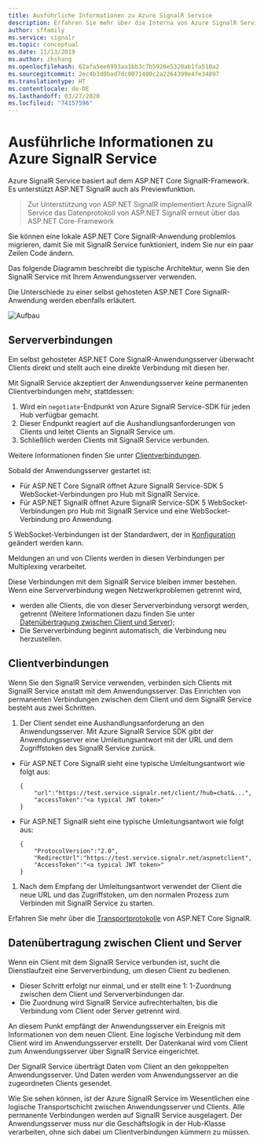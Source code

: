 ```yaml
---
title: Ausführliche Informationen zu Azure SignalR Service
description: Erfahren Sie mehr über die Interna von Azure SignalR Service, die Architektur, die Verbindungen und die Art der Datenübertragung.
author: sffamily
ms.service: signalr
ms.topic: conceptual
ms.date: 11/13/2019
ms.author: zhshang
ms.openlocfilehash: 62afa5ee6993aa1bb3c7b5926e5320ab1fa510a2
ms.sourcegitcommit: 2ec4b3d0bad7dc0071400c2a2264399e4fe34897
ms.translationtype: HT
ms.contentlocale: de-DE
ms.lasthandoff: 03/27/2020
ms.locfileid: "74157596"
---
```

# <a name="azure-signalr-service-internals"></a>Ausführliche Informationen zu Azure SignalR Service

Azure SignalR Service basiert auf dem ASP.NET Core SignalR-Framework. Es unterstützt ASP.NET SignalR auch als Previewfunktion.

> Zur Unterstützung von ASP.NET SignalR implementiert Azure SignalR Service das Datenprotokoll von ASP.NET SignalR erneut über das ASP.NET Core-Framework

Sie können eine lokale ASP.NET Core SignalR-Anwendung problemlos migrieren, damit Sie mit SignalR Service funktioniert, indem Sie nur ein paar Zeilen Code ändern.

Das folgende Diagramm beschreibt die typische Architektur, wenn Sie den SignalR Service mit Ihrem Anwendungsserver verwenden.

Die Unterschiede zu einer selbst gehosteten ASP.NET Core SignalR-Anwendung werden ebenfalls erläutert.

![Aufbau](./media/signalr-concept-internals/arch.png)

## <a name="server-connections"></a>Serververbindungen

Ein selbst gehosteter ASP.NET Core SignalR-Anwendungsserver überwacht Clients direkt und stellt auch eine direkte Verbindung mit diesen her.

Mit SignalR Service akzeptiert der Anwendungsserver keine permanenten Clientverbindungen mehr, stattdessen:

1. Wird ein `negotiate`-Endpunkt von Azure SignalR Service-SDK für jeden Hub verfügbar gemacht.
1. Dieser Endpunkt reagiert auf die Aushandlungsanforderungen von Clients und leitet Clients an SignalR Service um.
1. Schließlich werden Clients mit SignalR Service verbunden.

Weitere Informationen finden Sie unter [Clientverbindungen](#client-connections).

Sobald der Anwendungsserver gestartet ist: 
- Für ASP.NET Core SignalR öffnet Azure SignalR Service-SDK 5 WebSocket-Verbindungen pro Hub mit SignalR Service. 
- Für ASP.NET SignalR öffnet Azure SignalR Service-SDK 5 WebSocket-Verbindungen pro Hub mit SignalR Service und eine WebSocket-Verbindung pro Anwendung.

5 WebSocket-Verbindungen ist der Standardwert, der in [Konfiguration](https://github.com/Azure/azure-signalr/blob/dev/docs/use-signalr-service.md#connectioncount) geändert werden kann.

Meldungen an und von Clients werden in diesen Verbindungen per Multiplexing verarbeitet.

Diese Verbindungen mit dem SignalR Service bleiben immer bestehen. Wenn eine Serververbindung wegen Netzwerkproblemen getrennt wird,
- werden alle Clients, die von dieser Serververbindung versorgt werden, getrennt (Weitere Informationen dazu finden Sie unter [Datenübertragung zwischen Client und Server](#data-transmit-between-client-and-server));
- Die Serververbindung beginnt automatisch, die Verbindung neu herzustellen.

## <a name="client-connections"></a>Clientverbindungen

Wenn Sie den SignalR Service verwenden, verbinden sich Clients mit SignalR Service anstatt mit dem Anwendungsserver.
Das Einrichten von permanenten Verbindungen zwischen dem Client und dem SignalR Service besteht aus zwei Schritten.

1. Der Client sendet eine Aushandlungsanforderung an den Anwendungsserver. Mit Azure SignalR Service SDK gibt der Anwendungsserver eine Umleitungsantwort mit der URL und dem Zugriffstoken des SignalR Service zurück.

- Für ASP.NET Core SignalR sieht eine typische Umleitungsantwort wie folgt aus:
    ```
    {
        "url":"https://test.service.signalr.net/client/?hub=chat&...",
        "accessToken":"<a typical JWT token>"
    }
    ```
- Für ASP.NET SignalR sieht eine typische Umleitungsantwort wie folgt aus:
    ```
    {
        "ProtocolVersion":"2.0",
        "RedirectUrl":"https://test.service.signalr.net/aspnetclient",
        "AccessToken":"<a typical JWT token>"
    }
    ```

1. Nach dem Empfang der Umleitungsantwort verwendet der Client die neue URL und das Zugriffstoken, um den normalen Prozess zum Verbinden mit SignalR Service zu starten.

Erfahren Sie mehr über die [Transportprotokolle](https://github.com/aspnet/SignalR/blob/release/2.2/specs/TransportProtocols.md) von ASP.NET Core SignalR.

## <a name="data-transmit-between-client-and-server"></a>Datenübertragung zwischen Client und Server

Wenn ein Client mit dem SignalR Service verbunden ist, sucht die Dienstlaufzeit eine Serververbindung, um diesen Client zu bedienen.
- Dieser Schritt erfolgt nur einmal, und er stellt eine 1: 1-Zuordnung zwischen dem Client und Serververbindungen dar.
- Die Zuordnung wird SignalR Service aufrechterhalten, bis die Verbindung vom Client oder Server getrennt wird.

An diesem Punkt empfängt der Anwendungsserver ein Ereignis mit Informationen von dem neuen Client. Eine logische Verbindung mit dem Client wird im Anwendungsserver erstellt. Der Datenkanal wird vom Client zum Anwendungsserver über SignalR Service eingerichtet.

Der SignalR Service überträgt Daten vom Client an den gekoppelten Anwendungsserver. Und Daten werden vom Anwendungsserver an die zugeordneten Clients gesendet.

Wie Sie sehen können, ist der Azure SignalR Service im Wesentlichen eine logische Transportschicht zwischen Anwendungsserver und Clients. Alle permanente Verbindungen werden auf SignalR Service ausgelagert.
Der Anwendungsserver muss nur die Geschäftslogik in der Hub-Klasse verarbeiten, ohne sich dabei um Clientverbindungen kümmern zu müssen.